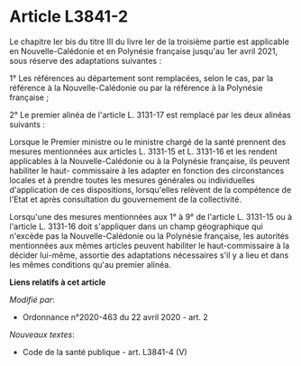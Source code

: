 # Article L3841-2

Le chapitre Ier bis du titre III du livre Ier de la troisième partie est applicable en Nouvelle-Calédonie et en Polynésie
française jusqu'au 1er avril 2021, sous réserve des adaptations suivantes :

1° Les références au département sont remplacées, selon le cas, par la référence à la Nouvelle-Calédonie ou par la référence
à la Polynésie française ;

2° Le premier alinéa de l'article L. 3131-17 est remplacé par les deux alinéas suivants :

Lorsque le Premier ministre ou le ministre chargé de la santé prennent des mesures mentionnées aux articles L. 3131-15 et L.
3131-16 et les rendent applicables à la Nouvelle-Calédonie ou à la Polynésie française, ils peuvent habiliter le haut-
commissaire à les adapter en fonction des circonstances locales et à prendre toutes les mesures générales ou individuelles
d'application de ces dispositions, lorsqu'elles relèvent de la compétence de l'Etat et après consultation du gouvernement de
la collectivité.

Lorsqu'une des mesures mentionnées aux 1° à 9° de l'article L. 3131-15 ou à l'article L. 3131-16 doit s'appliquer dans un
champ géographique qui n'excède pas la Nouvelle-Calédonie ou la Polynésie française, les autorités mentionnées aux mêmes
articles peuvent habiliter le haut-commissaire à la décider lui-même, assortie des adaptations nécessaires s'il y a lieu et
dans les mêmes conditions qu'au premier alinéa.

**Liens relatifs à cet article**

_Modifié par_:

  - Ordonnance n°2020-463 du 22 avril 2020 - art. 2

_Nouveaux textes_:

  - Code de la santé publique - art. L3841-4 (V)
